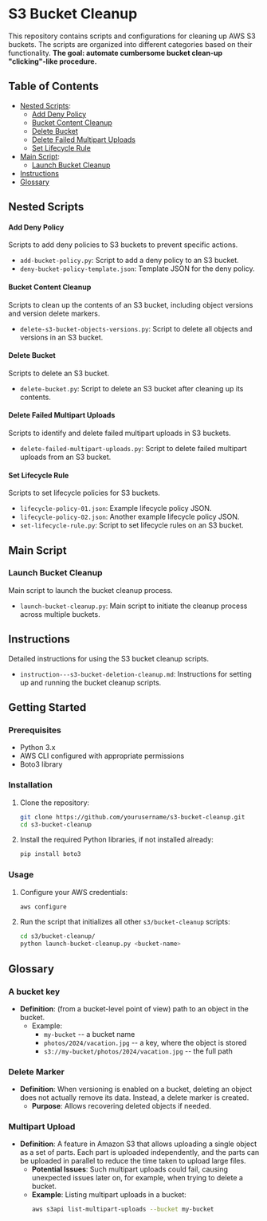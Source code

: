 # S3 Bucket Cleanup

This repository contains scripts and configurations for cleaning up AWS S3 buckets. The scripts are organized into different categories based on their functionality.
**The goal: automate cumbersome bucket clean-up "clicking"-like procedure.**

## Table of Contents

- [Nested Scripts](#nested-scripts):
  - [Add Deny Policy](#add-deny-policy)
  - [Bucket Content Cleanup](#bucket-content-cleanup)
  - [Delete Bucket](#delete-bucket)
  - [Delete Failed Multipart Uploads](#delete-failed-multipart-uploads)
  - [Set Lifecycle Rule](#set-lifecycle-rule)
- [Main Script](#main-script):
  - [Launch Bucket Cleanup](#launch-bucket-cleanup)
- [Instructions](#instructions)
- [Glossary](#glossary)

## Nested Scripts

#### Add Deny Policy

Scripts to add deny policies to S3 buckets to prevent specific actions.

- `add-bucket-policy.py`: Script to add a deny policy to an S3 bucket.
- `deny-bucket-policy-template.json`: Template JSON for the deny policy.

#### Bucket Content Cleanup

Scripts to clean up the contents of an S3 bucket, including object versions and version delete markers.

- `delete-s3-bucket-objects-versions.py`: Script to delete all objects and versions in an S3 bucket.

#### Delete Bucket

Scripts to delete an S3 bucket.

- `delete-bucket.py`: Script to delete an S3 bucket after cleaning up its contents.

#### Delete Failed Multipart Uploads

Scripts to identify and delete failed multipart uploads in S3 buckets.

- `delete-failed-multipart-uploads.py`: Script to delete failed multipart uploads from an S3 bucket.

#### Set Lifecycle Rule

Scripts to set lifecycle policies for S3 buckets.

- `lifecycle-policy-01.json`: Example lifecycle policy JSON.
- `lifecycle-policy-02.json`: Another example lifecycle policy JSON.
- `set-lifecycle-rule.py`: Script to set lifecycle rules on an S3 bucket.

## Main Script

### Launch Bucket Cleanup

Main script to launch the bucket cleanup process.

- `launch-bucket-cleanup.py`: Main script to initiate the cleanup process across multiple buckets.

## Instructions

Detailed instructions for using the S3 bucket cleanup scripts.

- `instruction---s3-bucket-deletion-cleanup.md`: Instructions for setting up and running the bucket cleanup scripts.

## Getting Started

### Prerequisites

- Python 3.x
- AWS CLI configured with appropriate permissions
- Boto3 library

### Installation

1. Clone the repository:
    ```sh
    git clone https://github.com/yourusername/s3-bucket-cleanup.git
    cd s3-bucket-cleanup
    ```

2. Install the required Python libraries, if not installed already:
    ```sh
    pip install boto3
    ```

### Usage

1. Configure your AWS credentials:
    ```sh
    aws configure
    ```

2. Run the script that initializes all other `s3/bucket-cleanup` scripts:
    ```sh
    cd s3/bucket-cleanup/
    python launch-bucket-cleanup.py <bucket-name>
    ```

## Glossary

### A bucket key

- **Definition**: (from a bucket-level point of view) path to an object in the bucket.
    - Example:
        - `my-bucket` -- a bucket name
        - `photos/2024/vacation.jpg` -- a key, where the object is stored
        - `s3://my-bucket/photos/2024/vacation.jpg` -- the full path

### Delete Marker

- **Definition**: When versioning is enabled on a bucket, deleting an object does not actually remove its data. Instead, a delete marker is created.
    - **Purpose**: Allows recovering deleted objects if needed.

### Multipart Upload

- **Definition**: A feature in Amazon S3 that allows uploading a single object as a set of parts. Each part is uploaded independently, and the parts can be uploaded in parallel to reduce the time taken to upload large files.
    - **Potential Issues**: Such multipart uploads could fail, causing unexpected issues later on, for example, when trying to delete a bucket.
    - **Example**: Listing multipart uploads in a bucket:
        ```sh
        aws s3api list-multipart-uploads --bucket my-bucket
        ```
